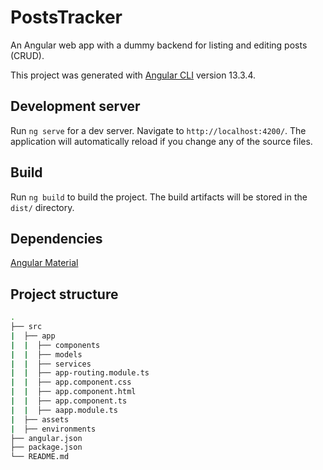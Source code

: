 # PostsTracker

An Angular web app with a dummy backend for listing and editing posts (CRUD).

This project was generated with [Angular CLI](https://github.com/angular/angular-cli) version 13.3.4.

## Development server

Run `ng serve` for a dev server. Navigate to `http://localhost:4200/`. The application will automatically reload if you change any of the source files.

## Build

Run `ng build` to build the project. The build artifacts will be stored in the `dist/` directory.

## Dependencies

[Angular Material](https://material.angular.io/)

## Project structure

```bash
.
├── src
|  ├── app
|  |  ├── components
|  |  ├── models
|  |  ├── services
|  |  ├── app-routing.module.ts
|  |  ├── app.component.css
|  |  ├── app.component.html
|  |  ├── app.component.ts
|  |  ├── aapp.module.ts
|  ├── assets
|  ├── environments
├── angular.json
├── package.json
└── README.md
```